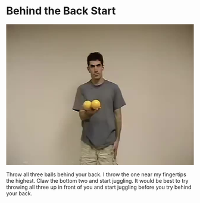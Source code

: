 # Behind the Back Start

![BehindTheBackStart](/resources/videos/poster/behindthebackstart.jpg)

Throw all three balls behind your back. I throw the one near my fingertips the highest. Claw the bottom two and start juggling. It would be best to try throwing all three up in front of you and start juggling before you try behind your back.


